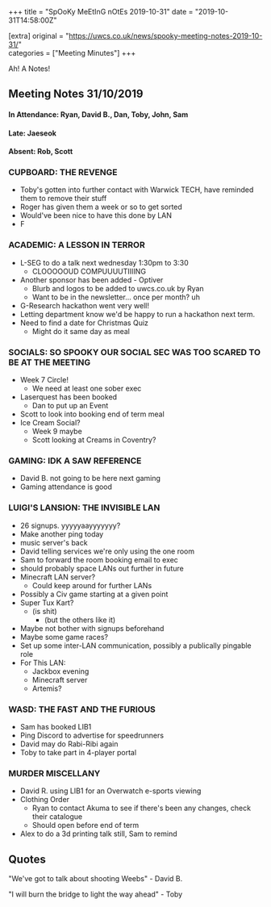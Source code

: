 +++
title = "SpOoKy MeEtInG nOtEs 2019-10-31"
date = "2019-10-31T14:58:00Z"

[extra]
original = "https://uwcs.co.uk/news/spooky-meeting-notes-2019-10-31/"    
categories = ["Meeting Minutes"]
+++

<p data-block-key="we7ei">Ah! A Notes!</p>

<!-- more -->

## Meeting Notes 31/10/2019

#### In Attendance: Ryan, David B., Dan, Toby, John, Sam

#### Late: Jaeseok

#### Absent: Rob, Scott

### CUPBOARD: THE REVENGE

  - Toby's gotten into further contact with Warwick TECH, have reminded them to remove their stuff
  - Roger has given them a week or so to get sorted
  - Would've been nice to have this done by LAN
  - F

### ACADEMIC: A LESSON IN TERROR

  - L-SEG to do a talk next wednesday 1:30pm to 3:30
      - CLOOOOOUD COMPUUUUTIIIING
  - Another sponsor has been added - Optiver
      - Blurb and logos to be added to uwcs.co.uk by Ryan
      - Want to be in the newsletter... once per month? uh
  - G-Research hackathon went very well\!
  - Letting department know we'd be happy to run a hackathon next term.
  - Need to find a date for Christmas Quiz
      - Might do it same day as meal

### SOCIALS: SO SPOOKY OUR SOCIAL SEC WAS TOO SCARED TO BE AT THE MEETING

  - Week 7 Circle\!
      - We need at least one sober exec
  - Laserquest has been booked
      - Dan to put up an Event
  - Scott to look into booking end of term meal
  - Ice Cream Social?
      - Week 9 maybe
      - Scott looking at Creams in Coventry?

### GAMING: IDK A SAW REFERENCE

  - David B. not going to be here next gaming
  - Gaming attendance is good

### LUIGI'S LANSION: THE INVISIBLE LAN

  - 26 signups. yyyyyaayyyyyyy?
  - Make another ping today
  - music server's back
  - David telling services we're only using the one room
  - Sam to forward the room booking email to exec
  - should probably space LANs out further in future
  - Minecraft LAN server?
      - Could keep around for further LANs
  - Possibly a Civ game starting at a given point
  - Super Tux Kart?
      - (is shit)
          - (but the others like it)
  - Maybe not bother with signups beforehand
  - Maybe some game races?
  - Set up some inter-LAN communication, possibly a publically pingable role
  - For This LAN:
      - Jackbox evening
      - Minecraft server
      - Artemis?

### WASD: THE FAST AND THE FURIOUS

  - Sam has booked LIB1
  - Ping Discord to advertise for speedrunners
  - David may do Rabi-Ribi again
  - Toby to take part in 4-player portal

### MURDER MISCELLANY

  - David R. using LIB1 for an Overwatch e-sports viewing
  - Clothing Order
      - Ryan to contact Akuma to see if there's been any changes, check their catalogue
      - Should open before end of term
  - Alex to do a 3d printing talk still, Sam to remind

## Quotes

"We've got to talk about shooting Weebs" - David B.

"I will burn the bridge to light the way ahead" - Toby

